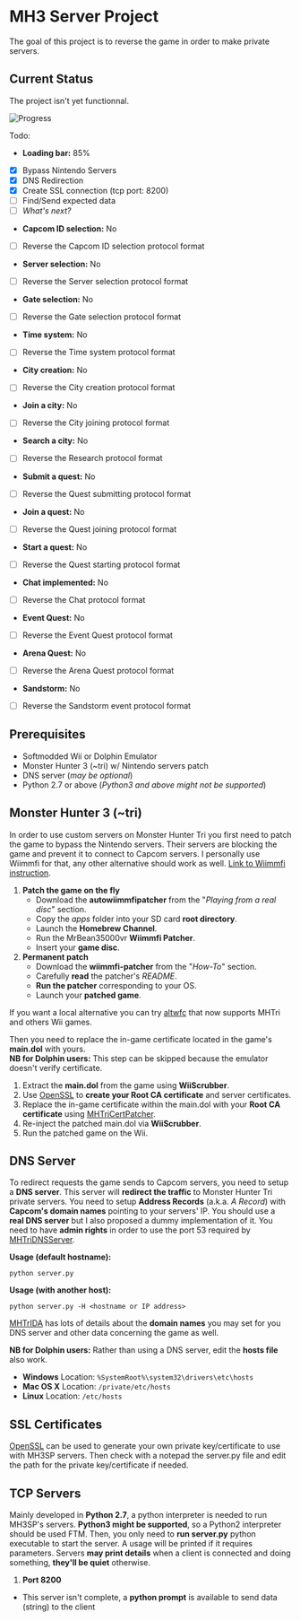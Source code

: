 # MH3 Server Project

The goal of this project is to reverse the game in order to make private servers.



Current Status
--------------
The project isn't yet functionnal.

![Progress](https://github.com/sepalani/MH3SP/blob/master/progress.png)

Todo:
 * **Loading bar:** 85%
- [x] Bypass Nintendo Servers
- [x] DNS Redirection
- [x] Create SSL connection (tcp port: 8200)
- [ ] Find/Send expected data
- [ ] *What's next?*
 * **Capcom ID selection:** No
- [ ] Reverse the Capcom ID selection protocol format 
 * **Server selection:** No
- [ ] Reverse the Server selection protocol format
 * **Gate selection:** No
- [ ] Reverse the Gate selection protocol format
 * **Time system:** No
- [ ] Reverse the Time system protocol format
 * **City creation:** No
- [ ] Reverse the City creation protocol format
 * **Join a city:** No
- [ ] Reverse the City joining protocol format
 * **Search a city:** No
- [ ] Reverse the Research protocol format
 * **Submit a quest:** No
- [ ] Reverse the Quest submitting protocol format
 * **Join a quest:** No
- [ ] Reverse the Quest joining protocol format
 * **Start a quest:** No
- [ ] Reverse the Quest starting protocol format
 * **Chat implemented:** No
- [ ] Reverse the Chat protocol format
 * **Event Quest:** No
- [ ] Reverse the Event Quest protocol format
 * **Arena Quest:** No
- [ ] Reverse the Arena Quest protocol format
 * **Sandstorm:** No
- [ ] Reverse the Sandstorm event protocol format



Prerequisites
-------------
 * Softmodded Wii or Dolphin Emulator
 * Monster Hunter 3 (~tri) w/ Nintendo servers patch
 * DNS server (_may be optional_)
 * Python 2.7 or above (_Python3 and above might not be supported_)



Monster Hunter 3 (~tri)
-----------------------
In order to use custom servers on Monster Hunter Tri you first need to patch the game to bypass the Nintendo servers. Their servers are blocking the game and prevent it to connect to Capcom servers. I personally use Wiimmfi for that, any other alternative should work as well.
[Link to Wiimmfi instruction](http://wiki.tockdom.com/wiki/MKWii_Network_Protocol/Server/Wiimmfi-Patcher).

1. **Patch the game on the fly**
   * Download the **autowiimmfipatcher** from the "*Playing from a real disc*" section.
   * Copy the *apps* folder into your SD card **root directory**.
   * Launch the **Homebrew Channel**.
   * Run the MrBean35000vr **Wiimmfi Patcher**.
   * Insert your **game disc**.
2. **Permanent patch**
   * Download the **wiimmfi-patcher** from the "*How-To*" section.
   * Carefully **read** the patcher's *README*.
   * **Run the patcher** corresponding to your OS.
   * Launch your **patched game**.

If you want a local alternative you can try [altwfc](https://github.com/polaris-/dwc_network_server_emulator) that now supports MHTri and others Wii games.

Then you need to replace the in-game certificate located in the game's **main.dol** with yours.  
**NB for Dolphin users:** This step can be skipped because the emulator doesn't verify certificate.

1. Extract the **main.dol** from the game using **WiiScrubber**.
2. Use [OpenSSL](https://github.com/sepalani/MHTrIDA/tree/master/server/cert) to **create your Root CA certificate** and server certificates.
3. Replace the in-game certificate within the main.dol with your **Root CA certificate** using [MHTriCertPatcher](https://github.com/sepalani/MH3SP/tree/master/cert).
4. Re-inject the patched main.dol via **WiiScrubber**.
5. Run the patched game on the Wii.



DNS Server
----------
To redirect requests the game sends to Capcom servers, you need to setup a **DNS server**. This server will **redirect the traffic** to Monster Hunter Tri private servers. You need to setup **Address Records** (a.k.a. *A Record*) with **Capcom's domain names** pointing to your servers' IP. You should use a **real DNS server** but I also proposed a dummy implementation of it. You need to have **admin rights** in order to use the port 53 required by [MHTriDNSServer](https://github.com/sepalani/MH3SP/tree/master/dns).

**Usage (default hostname):**
```
python server.py
```

**Usage (with another host):**
```
python server.py -H <hostname or IP address>
```

[MHTrIDA](https://github.com/sepalani/MHTrIDA/tree/master/server/dns) has lots of details about the **domain names** you may set for you DNS server and other data concerning the game as well.

**NB for Dolphin users:** Rather than using a DNS server, edit the **hosts file** also work.
 * **Windows** Location: ```%SystemRoot%\system32\drivers\etc\hosts```
 * **Mac OS X** Location: ```/private/etc/hosts```
 * **Linux** Location: ```/etc/hosts```



SSL Certificates
----------------
[OpenSSL](https://github.com/sepalani/MHTrIDA/tree/master/server/cert) can be used to generate your own private key/certificate to use with MH3SP servers. Then check with a notepad the server.py file and edit the path for the private key/certificate if needed.



TCP Servers
-----------
Mainly developed in **Python 2.7**, a python interpreter is needed to run MH3SP's servers. **Python3 might be supported**, so a Python2 interpreter should be used FTM. Then, you only need to **run server.py** python executable to start the server. A usage will be printed if it requires parameters. Servers **may print details** when a client is connected and doing something, **they'll be quiet** otherwise.

1. **Port 8200**
 * This server isn't complete, a **python prompt** is available to send data (string) to the client
